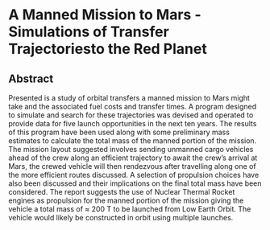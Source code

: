 # A Manned Mission to Mars - Simulations of Transfer Trajectoriesto the Red Planet

## Abstract
Presented is a study of orbital transfers a manned mission to Mars might take
and the associated fuel costs and transfer times. A program designed to simulate
and search for these trajectories was devised and operated to provide data for five
launch opportunities in the next ten years. The results of this program have been
used along with some preliminary mass estimates to calculate the total mass of
the manned portion of the mission. The mission layout suggested involves sending
unmanned cargo vehicles ahead of the crew along an efficient trajectory to await
the crew’s arrival at Mars, the crewed vehicle will then rendezvous after travelling
along one of the more efficient routes discussed. A selection of propulsion choices
have also been discussed and their implications on the final total mass have been
considered. The report suggests the use of Nuclear Thermal Rocket engines as
propulsion for the manned portion of the mission giving the vehicle a total mass
of ≈ 200 T to be launched from Low Earth Orbit. The vehicle would likely be
constructed in orbit using multiple launches.
